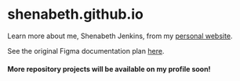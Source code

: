 # shenabeth.github.io
Learn more about me, Shenabeth Jenkins, from my [personal website](https://shenabeth.github.io).

See the original Figma documentation plan [here](FigmaDocumentation.pdf).

#### More repository projects will be available on my profile soon!
